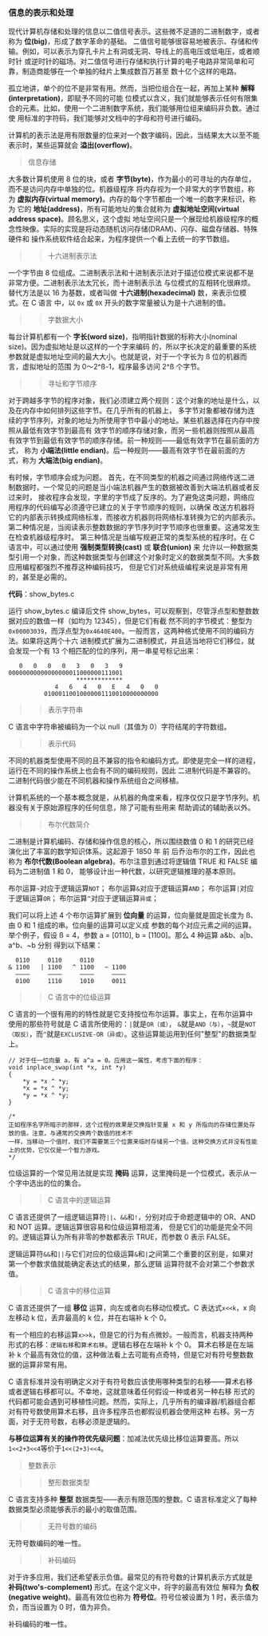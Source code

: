 ### 信息的表示和处理

现代计算机存储和处理的信息以二值信号表示。这些微不足道的二进制数字，或者称为 **位(big)**，形成了数字革命的基础。
二值信号能够很容易地被表示、存储和传输。例如，可以表示为穿孔卡片上有洞或无洞、导线上的高电压或低电压，或者顺时针
或逆时针的磁场。对二值信号进行存储和执行计算的电子电路非常简单和可靠，制造商能够在一个单独的硅片上集成数百万甚至
数十亿个这样的电路。

孤立地讲，单个的位不是非常有用。然而，当把位组合在一起，再加上某种 **解释(interpretation)**，即赋予不同的可能
位模式以含义，我们就能够表示任何有限集合的元素。比如，使用一个二进制数字系统，我们能够用位组来编码非负数。通过使
用标准的字符码，我们能够对文档中的字母和符号进行编码。

计算机的表示法是用有限数量的位来对一个数字编码，因此，当结果太大以至不能表示时，某些运算就会 **溢出(overflow)**。


> 信息存储

大多数计算机使用 8 位的块，或者 **字节(byte)**，作为最小的可寻址的内存单位，而不是访问内存中单独的位。机器级程序
将内存视为一个非常大的字节数组，称为 **虚拟内存(virtual memory)**。内存的每个字节都由一个唯一的数字来标识，称为
它的 **地址(address)**，所有可能地址的集合就称为 **虚拟地址空间(virtual address space)**。顾名思义，这个虚拟
地址空间只是一个展现给机器级程序的概念性映像。实际的实现是将动态随机访问存储(DRAM)、闪存、磁盘存储器、特殊硬件和
操作系统软件结合起来，为程序提供一个看上去统一的字节数组。

>> 十六进制表示法

一个字节由 8 位组成。二进制表示法和十进制表示法对于描述位模式来说都不是非常方便。二进制表示法太冗长，而十进制表示法
与位模式的互相转化很麻烦。替代方法是以 16 为基数，或者叫做 **十六进制(hexadecimal)** 数，来表示位模式。在 C 语言
中，以 `0x` 或 `0X` 开头的数字常量被认为是十六进制的值。

>> 字数据大小

每台计算机都有一个 **字长(word size)**，指明指针数据的标称大小(nominal size)。因为虚拟地址是以这样的一个字来编码
的，所以字长决定的最重要的系统参数就是虚拟地址空间的最大大小。也就是说，对于一个字长为 ß 位的机器而言，虚拟地址的范围
为 0～2^ß-1，程序最多访问 2^ß 个字节。

>> 寻址和字节顺序

对于跨越多字节的程序对象，我们必须建立两个规则：这个对象的地址是什么，以及在内存中如何排列这些字节。在几乎所有的机器上，
多字节对象都被存储为连续的字节序列，对象的地址为所使用字节中最小的地址。某些机器选择在内存中按照从最低有效字节到最高有
效字节的顺序存储对象，而另一些机器则按照从最高有效字节到最低有效字节的顺序存储。前一种规则——最低有效字节在最前面的方式，
称为 **小端法(little endian)**。后一种规则——最高有效字节在最前面的方式，称为 **大端法(big endian)**。

有时候，字节顺序会成为问题。
首先，在不同类型的机器之间通过网络传送二进制数据时，一个常见的问题是当小端法机器产生的数据被改善到大端法机器或者反过来时，
接收程序会发现，字里的字节成了反序的。为了避免这类问题，网络应用程序的代码编写必须遵守已建立的关于字节顺序的规则，以确保
改送方机器将它的内部表示转换成网络标准，而接收方机器则将网络标准转换为它的内部表示。
第二种情况是，当阅读表示整数数据的字节序列时字节顺序也很重要。这通常发生在检查机器级程序时。
第三种情况是当编写规避正常的类型系统的程序时。在 C 语言中，可以通过使用 **强制类型转换(cast)** 或 **联合(union)** 来
允许以一种数据类型引用一个对象，而这种数据类型与创建这个对象时定义的数据类型不同。大多数应用编程都强烈不推荐这种编码技巧，
但是它们对系统级编程来说是非常有用的，甚至是必需的。

**代码**：show_bytes.c

运行 show_bytes.c 编译后文件 show_bytes，可以观察到，尽管浮点型和整数数据对应的数值一样（如均为 12345），但是它们有截
然不同的字节模式：整型为`0x00003039`，而浮点型为`0x4640E400`。一般而言，这两种格式使用不同的编码方法。如果将这两个十六
进制模式扩展为二进制模式，并且适当地将它们移位，就会发现一个有 13 个相匹配的位的序列，用一串星号标记出来：

```
   0   0   0   0   3   0   3   9
00000000000000000011000000111001
                   *************
             4   6   4   0   E   4   0   0
          01000110010000001110010000000000
```

>> 表示字符串

C 语言中字符串被编码为一个以 null（其值为 0）字符结尾的字符数组。

>> 表示代码

不同的机器类型使用不同的且不兼容的指令和编码方式。即使是完全一样的进程，运行在不同的操作系统上也会有不同的编码规则，因此
二进制代码是不兼容的。二进制代码很少能在不同机器和操作系统组合之间移植。

计算机系统的一个基本概念就是，从机器的角度来看，程序仅仅只是字节序列。机器没有关于原始源程序的任何信息，除了可能有些用来
帮助调试的辅助表以外。

>> 布尔代数简介

二进制是计算机编码、存储和操作信息的核心，所以围绕数值 0 和 1 的研究已经演化出了丰富的数学知识体系。这起源于 1850 年 前
后乔治布尔的工作，因此也称为 **布尔代数(Boolean algebra)**。布尔注意到通过将逻辑值 TRUE 和 FALSE 编码为二进制值 1 和 0，
能够设计出一种代数，以研究逻辑推理的基本原则。

布尔运算`~`对应于逻辑运算`NOT`；
布尔运算`&`对应于逻辑运算`AND`；
布尔运算`|`对应于逻辑运算`OR`；
布尔运算`^`对应于逻辑运算`异或`；

我们可以将上述 4 个布尔运算扩展到 **位向量** 的运算，位向量就是固定长度为 ß、由 0 和 1 组成的串。位向量的运算可以定义成
参数的每个对应元素之间的运算。举个例子，假设 ß = 4，参数 a = [0110], b = [1100]。那么 4 种运算 a&b、a|b、a^b、~b 分别
得到以下结果：

```
  0110     0110     0110
& 1100   | 1100   ^ 1100   ~ 1100
  ————     ————     ————     ————
  0100     1110     1010     0011 
```

>> C 语言中的位级运算

C 语言的一个很有用的的特性就是它支持按位布尔运算。事实上，在布尔运算中使用的那些符号就是 C 语言所使用的：`|`就是`OR（或）`，
`&`就是`AND（与）`，`~`就是`NOT（取反）`，而`^`就是`EXCLUSIVE-OR（异或）`。这些运算能运用到任何"整型"的数据类型上。

```
// 对于任一位向量 a，有 a^a = 0。应用这一属性，考虑下面的程序：
void inplace_swap(int *x, int *y)
{
    *y = *x ^ *y;
    *x = *x ^ *y;
    *y = *x ^ *y;
}

/*
正如程序名字所暗示的那样，这个过程的效果是交换指针变量 x 和 y 所指向的存储位置处存放的值。注意，与通常的交换两个数值的技术不
一样，当移动一个值时，我们不需要第三个位置来临时存储另一个值。这种交换方式并没有性能上的优势，它仅仅是一个智力游戏。
*/

```

位级运算的一个常见用法就是实现 **掩码** 运算，这里掩码是一个位模式，表示从一个字中选出的位的集合。

>> C 语言中的逻辑运算

C 语言还提供了一组逻辑运算符`||`、`&&`和`!`，分别对应于命题逻辑中的 OR、AND 和 NOT 运算。逻辑运算很容易和位级运算相混淆，
但是它们的功能是完全不同的。逻辑运算认为所有非零的参数都表示 TRUE，而参数 0 表示 FALSE。

逻辑运算符`&&`和`||`与它们对应的位级运算`&`和`|`之间第二个重要的区别是，如果对第一个参数求值就能确定表达式的结果，那么逻辑
运算符就不会对第二个参数求值。

>> C 语言中的移位运算

C 语言还提供了一组 **移位** 运算，向左或者向右移动位模式。C 表达式`x<<k`，x 向左移动 k 位，丢弃最高的 k 位，并在右端补 k 个 0。

有一个相应的右移运算`x>>k`，但是它的行为有点微妙。一般而言，机器支持两种形式的右移：`逻辑右移`和`算术右移`。逻辑右移在左端补 k 个 0。
算术右移是在左端补 k 个最高有效位的值，这种做法看上去可能有点奇特，但是它对有符号整数数据的运算非常有用。

C 语言标准并没有明确定义对于有符号数应该使用哪种类型的右移——算术右移或者逻辑右移都可以。不幸地，这就意味着任何假设一种或者另一种右移
形式的代码都可能会遇到可移植性问题。然而，实际上，几乎所有的编译器/机器组合都对有符号数使用算术右移，且许多程序员也都假设机器会使用这种
右移。另一方面，对于无符号数，右移必须是逻辑的。

**与移位运算有关的操作符优先级问题**：加减法优先级比移位运算要高。所以`1<<2+3<<4`等价于`1<<(2+3)<<4`。


> 整数表示

>> 整形数据类型

C 语言支持多种 **整型** 数据类型——表示有限范围的整数。C 语言标准定义了每种数据类型必须能够表示的最小的取值范围。

>> 无符号数的编码

无符号数编码的唯一性。

>> 补码编码

对于许多应用，我们还希望表示负值。最常见的有符号数的计算机表示方式就是 **补码(two's-complement)** 形式。在这个定义中，将字的最高有效位
解释为 **负权(negative weight)**。最高有效位也称为 **符号位**。符号位被设置为 1 时，表示值为负，而当设置为 0 时，值为非负。

补码编码的唯一性。

